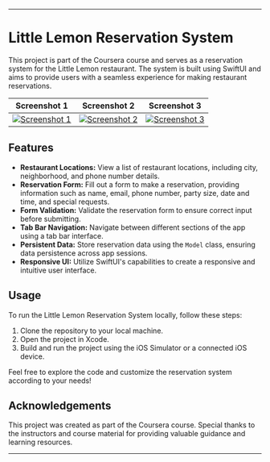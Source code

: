 
---

# Little Lemon Reservation System

This project is part of the Coursera course and serves as a reservation system for the Little Lemon restaurant. The system is built using SwiftUI and aims to provide users with a seamless experience for making restaurant reservations.

| Screenshot 1 | Screenshot 2 | Screenshot 3 |
| --- | --- | --- |
| [![Screenshot 1](https://github.com/fahad0samara/swift-Little-Lemon-reservation/assets/90055525/9a5b82aa-0ec6-4e3c-88e9-ee95e0ae5cc2)](https://github.com/fahad0samara/swift-Little-Lemon-reservation/assets/90055525/9a5b82aa-0ec6-4e3c-88e9-ee95e0ae5cc2) | [![Screenshot 2](https://github.com/fahad0samara/swift-Little-Lemon-reservation/assets/90055525/9d9a345d-7770-4141-8541-914143da3500)](https://github.com/fahad0samara/swift-Little-Lemon-reservation/assets/90055525/9d9a345d-7770-4141-8541-914143da3500) | [![Screenshot 3](https://github.com/fahad0samara/swift-Little-Lemon-reservation/assets/90055525/7ed6d1f0-2a42-498b-a245-ab191cdec6af)](https://github.com/fahad0samara/swift-Little-Lemon-reservation/assets/90055525/7ed6d1f0-2a42-498b-a245-ab191cdec6af) |


## Features

- **Restaurant Locations:** View a list of restaurant locations, including city, neighborhood, and phone number details.
- **Reservation Form:** Fill out a form to make a reservation, providing information such as name, email, phone number, party size, date and time, and special requests.
- **Form Validation:** Validate the reservation form to ensure correct input before submitting.
- **Tab Bar Navigation:** Navigate between different sections of the app using a tab bar interface.
- **Persistent Data:** Store reservation data using the `Model` class, ensuring data persistence across app sessions.
- **Responsive UI:** Utilize SwiftUI's capabilities to create a responsive and intuitive user interface.

## Usage

To run the Little Lemon Reservation System locally, follow these steps:

1. Clone the repository to your local machine.
2. Open the project in Xcode.
3. Build and run the project using the iOS Simulator or a connected iOS device.

Feel free to explore the code and customize the reservation system according to your needs!

## Acknowledgements

This project was created as part of the Coursera course. Special thanks to the instructors and course material for providing valuable guidance and learning resources.

---
